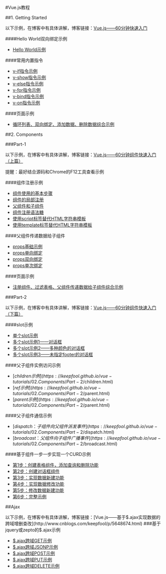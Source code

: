#Vue.js教程

##1. Getting Started

以下示例，在博客中有具体讲解，博客链接：[Vue.js——60分钟快速入门](http://www.cnblogs.com/keepfool/p/5619070.html)

####Hello World双向绑定示例

- [Hello World示例](https://keepfool.github.io/vue-tutorials/01.GettingStarted/index.html)

####常用内置指令
- [v-if指令示例](https://keepfool.github.io/vue-tutorials/01.GettingStarted/v-if.html)
- [v-show指令示例](https://keepfool.github.io/vue-tutorials/01.GettingStarted/v-show.html)
- [v-else指令示例](https://keepfool.github.io/vue-tutorials/01.GettingStarted/v-else.html)
- [v-for指令示例](https://keepfool.github.io/vue-tutorials/01.GettingStarted/v-for.html)
- [v-bind指令示例](https://keepfool.github.io/vue-tutorials/01.GettingStarted/v-bind.html)
- [v-on指令示例](https://keepfool.github.io/vue-tutorials/01.GettingStarted/v-if.html)

####页面示例
- [循环列表、双向绑定、添加数据、删除数据综合示例](https://keepfool.github.io/vue-tutorials/01.GettingStarted/simple-demo.html)

##2. Components

###Part-1

以下示例，在博客中有具体讲解，博客链接：[Vue.js——60分钟组件快速入门（上篇）](http://www.cnblogs.com/keepfool/p/5625583.html)

提醒：最好结合源码和Chrome的F12工具查看示例

####组件注册示例

- [组件使用的基本步骤](https://keepfool.github.io/vue-tutorials/02.Components/Part-1/registration-steps.html)
- [组件的局部注册](https://keepfool.github.io/vue-tutorials/02.Components/Part-1/local-registration.html)
- [父组件和子组件](https://keepfool.github.io/vue-tutorials/02.Components/Part-1/local-registration-with-child-component.html)
- [组件注册语法糖](https://keepfool.github.io/vue-tutorials/02.Components/Part-1/registration-sugar.html)
- [使用script标签替代HTML字符串模板](https://keepfool.github.io/vue-tutorials/02.Components/Part-1/use-script-tag.html)
- [使用template标签替代HTML字符串模板](https://keepfool.github.io/vue-tutorials/02.Components/Part-1/use-template-tag.html)


####父组件传递数据给子组件
- [props基础示例](https://keepfool.github.io/vue-tutorials/02.Components/Part-1/basic-props.html)
- [props单向绑定](https://keepfool.github.io/vue-tutorials/02.Components/Part-1/single-bind-props.html)
- [props双向绑定](https://keepfool.github.io/vue-tutorials/02.Components/Part-1/double-bind-props.html)
- [props单次绑定](https://keepfool.github.io/vue-tutorials/02.Components/Part-1/once-bind-props.html)

####页面示例
- [注册组件、过滤表格、父组件传递数据给子组件综合示例](https://keepfool.github.io/vue-tutorials/02.Components/Part-1/simple-demo.html)

###Part-2

以下示例，在博客中有具体讲解，博客链接：[Vue.js——60分钟组件快速入门（下篇）](http://www.cnblogs.com/keepfool/p/5637834.html)

####slot示例

- [单个slot示例](https://keepfool.github.io/vue-tutorials/02.Components/Part-2/single-slot.html)
- [多个slot示例1——对话框](https://keepfool.github.io/vue-tutorials/02.Components/Part-2/dialog-slot.html)
- [多个slot示例2——多种颜色的对话框](https://keepfool.github.io/vue-tutorials/02.Components/Part-2/dialog-slot-with-class.html)
- [多个slot示例3——未指定footer的对话框](https://keepfool.github.io/vue-tutorials/02.Components/Part-2/dialog-slot-with-class-no-footer.html)

####父子组件实例访问示例

- [$children示例](https://keepfool.github.io/vue-tutorials/02.Components/Part-2/$children.html)
- [$ref示例](https://keepfool.github.io/vue-tutorials/02.Components/Part-2/$parent.html)
- [$parent示例](https://keepfool.github.io/vue-tutorials/02.Components/Part-2/$parent.html)

####父子组件通信示例

- [$dispatch：子组件向父组件派发事件](https://keepfool.github.io/vue-tutorials/02.Components/Part-2/$dispatch.html)
- [$broadcast：父组件向子组件广播事件](https://keepfool.github.io/vue-tutorials/02.Components/Part-2/$broadcast.html)

####基于组件一步一步实现一个CURD示例

- [第1步：创建表格组件，添加查询和删除功能](http://127.0.0.1:8020/vue-tutorials/02.Components/Part-2/demo/step01.html)
- [第2步：创建对话框组件](http://127.0.0.1:8020/vue-tutorials/02.Components/Part-2/demo/step02.html)
- [第3步：实现数据新建功能](http://127.0.0.1:8020/vue-tutorials/02.Components/Part-2/demo/step03.html)
- [第4步：实现数据修改功能](http://127.0.0.1:8020/vue-tutorials/02.Components/Part-2/demo/step04.html)
- [第5步：修改数据新建功能](http://127.0.0.1:8020/vue-tutorials/02.Components/Part-2/demo/step05.html)
- [第6步：完整示例](http://127.0.0.1:8020/vue-tutorials/02.Components/Part-2/demo/step06.html)

##Ajax

以下示例，在博客中有具体讲解，博客链接：[Vue.js——基于$.ajax实现数据的跨域增删查改](http://www.cnblogs.com/keepfool/p/5648674.html)
###基于jquery或zepto的$.ajax示例

- [$.ajax跨域GET示例](http://211.149.193.19:8090/vue-tutorials/03.Ajax/jquery-zepto/ajax-cors-get.html)
- [$.ajax跨域JSONP示例](http://211.149.193.19:8090/vue-tutorials/03.Ajax/jquery-zepto/ajax-jsonp.html)
- [$.ajax跨域POST示例](http://211.149.193.19:8090/vue-tutorials/03.Ajax/jquery-zepto/ajax-cors-post.html)
- [$.ajax跨域PUT示例](http://211.149.193.19:8090/vue-tutorials/03.Ajax/jquery-zepto/ajax-cors-put.html)
- [$.ajax跨域DELETE示例](http://211.149.193.19:8090/vue-tutorials/03.Ajax/jquery-zepto/ajax-cors-delete.html)